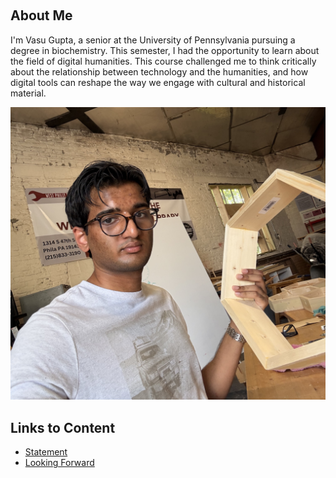 ‎ ‎ ‎ ‎ ‎ ‎ ‎ ‎ ‎ ‎   
## About Me
I'm Vasu Gupta, a senior at the University of Pennsylvania pursuing a degree in biochemistry. This semester, I had the opportunity to learn about the field of digital humanities. This course challenged me to think critically about the relationship between technology and the humanities, and how digital tools can reshape the way we engage with cultural and historical material. 

![Image of myself at West Philly Tool Library](tool_lib.jpeg) 

## Links to Content 

* [Statement](Statement.md)
* [Looking Forward](Looking_Forward.md)
